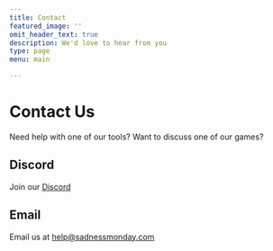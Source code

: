 ```yaml
---
title: Contact
featured_image: ''
omit_header_text: true
description: We'd love to hear from you
type: page
menu: main

---
```

# Contact Us

Need help with one of our tools? Want to discuss one of our games?

## Discord
Join our [Discord](https://discord.gg/PYNbKN6W)

## Email
Email us at <help@sadnessmonday.com>